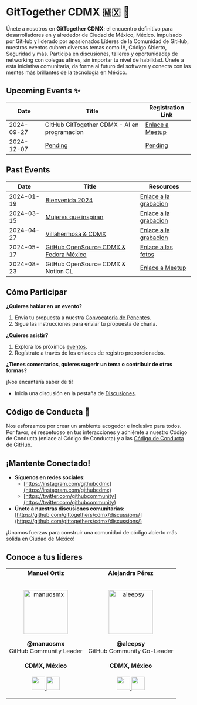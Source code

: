 # GitTogether CDMX 🇲🇽 🚀

Únete a nosotros en **GitTogether CDMX**: el encuentro definitivo para desarrolladores en y alrededor de Ciudad de México, México. Impulsado por GitHub y liderado por apasionados Líderes de la Comunidad de GitHub, nuestros eventos cubren diversos temas como IA, Código Abierto, Seguridad y más. Participa en discusiones, talleres y oportunidades de networking con colegas afines, sin importar tu nivel de habilidad. Únete a esta iniciativa comunitaria, da forma al futuro del software y conecta con las mentes más brillantes de la tecnología en México.

## Upcoming Events ✨

| Date | Title | Registration Link |
|---|---|---|
| 2024-09-27 | GitHub GitTogether CDMX - AI en programacion | [Enlace a Meetup](https://www.meetup.com/github-cdmx/events/303382640/) | 
| 2024-12-07 | [Pending]() | [Pending](https://www.meetup.com/github-cdmx/) | 

## Past Events 

| Date | Title | Resources |
|---|---|---|
| 2024-01-19 | [Bienvenida 2024](https://www.meetup.com/gittogether-latam/events/298174551) | [Enlace a la grabacion](https://stdntpartners-my.sharepoint.com/:f:/g/personal/manuel_ortiz_studentambassadors_com/EgKtoynLqW5LrIwmDBt9a3kBQWOCrDx9ulHNkHdKzNFN-g) |
| 2024-03-15 | [Mujeres que inspiran](https://www.meetup.com/gittogether-latam/events/299308299/) | [Enlace a la grabacion](https://www.youtube.com/watch?v=VrxmfQDVV0M) |
| 2024-04-27 | [Villahermosa & CDMX](https://www.meetup.com/github-cdmx/events/299874636/) | [Enlace a la grabacion](https://www.twitch.tv/videos/2103498894) | 
| 2024-05-17 | [GitHub OpenSource CDMX & Fedora México](https://www.meetup.com/github-cdmx/events/300607850/) | [Enlace a las fotos](https://stdntpartners-my.sharepoint.com/:f:/g/personal/manuel_ortiz_studentambassadors_com/EvUTPvLHN3VBhReq1RsUcrwBRk5Cb9MU2qH3eegTuKRKQA?e=auSbaD) | 
| 2024-08-23 | GitHub OpenSource CDMX & Notion CL | [Enlace a Meetup](https://www.meetup.com/github-cdmx/events/302682301/) | 

## Cómo Participar

**¿Quieres hablar en un evento?**

1. Envia tu propuesta a nuestra [Convocatoria de Ponentes](https://docs.google.com/forms/d/e/1FAIpQLSeb8X6mUgr5-OYeDfdMkVFzGhfP4SGZEPaah2hsOrN77lHrSQ/viewform).
2. Sigue las instrucciones para enviar tu propuesta de charla.

**¿Quieres asistir?**

1. Explora los próximos [eventos](https://www.meetup.com/github-cdmx/).
2. Regístrate a través de los enlaces de registro proporcionados.

**¿Tienes comentarios, quieres sugerir un tema o contribuir de otras formas?**

¡Nos encantaría saber de ti!
* Inicia una discusión en la pestaña de [Discusiones](https://github.com/gittogethers/cdmx/discussions/).

## Código de Conducta 🤝

Nos esforzamos por crear un ambiente acogedor e inclusivo para todos. Por favor, sé respetuoso en tus interacciones y adhiérete a nuestro Código de Conducta (enlace al Código de Conducta) y a las [Código de Conducta](https://docs.github.com/es/site-policy/github-terms/github-community-guidelines) de GitHub.

## ¡Mantente Conectado!

* **Síguenos en redes sociales:**
  - [https://instagram.com/githubcdmx](https://instagram.com/githubcdmx)
  - [https://twitter.com/githubcommunity](https://twitter.com/githubcommunity)
* **Únete a nuestras discusiones comunitarias:** [https://github.com/gittogethers/cdmx/discussions/](https://github.com/gittogethers/cdmx/discussions/)

¡Unamos fuerzas para construir una comunidad de código abierto más sólida en Ciudad de México!

## Conoce a tus líderes
<table align="center">
  <tr align="center">
    <td>
      <strong>Manuel Ortiz</strong>
      <p align="center">
        <br>
        <a href="https://www.instagram.com/manuosmx/">
          <img src="https://avatars.githubusercontent.com/u/42986813?v=4"  height="120" alt="manuosmx">
        </a>
      </p>
      <p align="center">
        <strong>@manuosmx</strong><br>
        GitHub Community Leader<br>
        <br><strong>CDMX, México</strong><br>
        <br>
        <a href="https://github.com/ManuOSMx">
          <img src="http://www.iconninja.com/files/241/825/211/round-collaboration-social-github-code-circle-network-icon.svg" width="36" height = "36"/>
        </a>
        <a href="https://www.linkedin.com/in/manuosmx/">
          <img src="http://www.iconninja.com/files/863/607/751/network-linkedin-social-connection-circular-circle-media-icon.svg" width="36" height="36"/>
        </a>
      </p>
    </td>
    <td>
      <strong>Alejandra Pérez</strong>
      <p align="center">
        <br>
        <a href="https://twitter.com/_aleepsy">
          <img src="https://avatars.githubusercontent.com/u/7855169?v=4"  height="120" alt="aleepsy">
        </a>
      </p>
      <p align="center">
        <strong>@aleepsy</strong><br>
        GitHub Community Co-Leader<br>
        <br><strong>CDMX, México</strong><br>
        <br>
        <a href="https://github.com/aleepsy">
          <img src="http://www.iconninja.com/files/241/825/211/round-collaboration-social-github-code-circle-network-icon.svg" width="36" height = "36"/>
        </a>
        <a href="https://www.linkedin.com/in/apcastillo/">
          <img src="http://www.iconninja.com/files/863/607/751/network-linkedin-social-connection-circular-circle-media-icon.svg" width="36" height="36"/>
        </a>
      </p>
    </td>
    
  </tr>
  <tr align="center">
  </tr>
  <!-- P.D: Si ya son 4 personas en una fila, agregar otro <tr align="center"></tr> justo arriba de esta linea y seguir los mismas instrucciones de los <td>. Para que no se vea amontonado. -->
</table>
